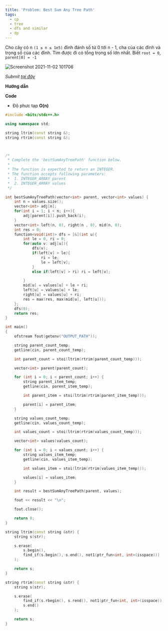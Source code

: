 ```yaml
---
title: 'Problem: Best Sum Any Tree Path'
tags:
  - cp
  - tree
  - dfs and similar
  - dp
---
```

Cho cây có n `(1 ≤ n ≤ 1e5)` đỉnh đánh số từ 0 tới n - 1, cha của các đỉnh và trọng số của các đỉnh. Tìm được đi có tổng trọng số lớn nhất.
Biết `root = 0`, `parent[0] = -1`

![Screenshot 2021-11-02 101706](https://user-images.githubusercontent.com/83690404/139783508-40aba718-91f5-4761-8946-5f93adada1c7.png)


<!--more-->

*Submit [tại đây](https://www.hackerrank.com/test/5k8aftrdekm/questions/eftieqri7m5)*

**Hướng dẫn**


**Code**

- Độ phưc tạp **O(n)**

```cpp
#include <bits/stdc++.h>

using namespace std;

string ltrim(const string &);
string rtrim(const string &);



/*
 * Complete the 'bestSumAnyTreePath' function below.
 *
 * The function is expected to return an INTEGER.
 * The function accepts following parameters:
 *  1. INTEGER_ARRAY parent
 *  2. INTEGER_ARRAY values
 */

int bestSumAnyTreePath(vector<int> parent, vector<int> values) {
    int n = values.size();
    vector<int> adj[n];
    for(int i = 1; i < n; i++){
        adj[parent[i]].push_back(i);
    }
    vector<int> left(n, 0), right(n , 0), mid(n, 0);
    int res = 0;
    function<void(int)> dfs = [&](int u){
        int le = 0, ri = 0;
        for(auto v: adj[u]){
            dfs(v);
            if(left[v] > le){
                ri = le;
                le = left[v];
            }
            else if(left[v] > ri) ri = left[v];

        }
        mid[u] = values[u] + le + ri;
        left[u] = values[u] + le;
        right[u] = values[u] + ri;
        res = max(res, max(mid[u], left[u]));
    };
    dfs(0);
    return res;
}

int main()
{
    ofstream fout(getenv("OUTPUT_PATH"));

    string parent_count_temp;
    getline(cin, parent_count_temp);

    int parent_count = stoi(ltrim(rtrim(parent_count_temp)));

    vector<int> parent(parent_count);

    for (int i = 0; i < parent_count; i++) {
        string parent_item_temp;
        getline(cin, parent_item_temp);

        int parent_item = stoi(ltrim(rtrim(parent_item_temp)));

        parent[i] = parent_item;
    }

    string values_count_temp;
    getline(cin, values_count_temp);

    int values_count = stoi(ltrim(rtrim(values_count_temp)));

    vector<int> values(values_count);

    for (int i = 0; i < values_count; i++) {
        string values_item_temp;
        getline(cin, values_item_temp);

        int values_item = stoi(ltrim(rtrim(values_item_temp)));

        values[i] = values_item;
    }

    int result = bestSumAnyTreePath(parent, values);

    fout << result << "\n";

    fout.close();

    return 0;
}

string ltrim(const string &str) {
    string s(str);

    s.erase(
        s.begin(),
        find_if(s.begin(), s.end(), not1(ptr_fun<int, int>(isspace)))
    );

    return s;
}

string rtrim(const string &str) {
    string s(str);

    s.erase(
        find_if(s.rbegin(), s.rend(), not1(ptr_fun<int, int>(isspace))).base(),
        s.end()
    );

    return s;
}
```

